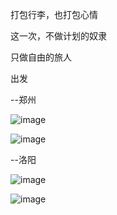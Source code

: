打包行李，也打包心情

这一次，不做计划的奴隶

只做自由的旅人

出发

--郑州

![image](https://github.com/user-attachments/assets/6a429768-1585-4582-9b6d-23c740f31826)

![image](https://github.com/user-attachments/assets/8fb25351-bf5b-497d-a8ae-86c0572647b0)

--洛阳

![image](https://github.com/user-attachments/assets/fdb6d85c-cf7a-47da-915b-5eecbe6931a3)

![image](https://github.com/user-attachments/assets/a6a3bf47-6534-4036-b6a6-540bd95540af)